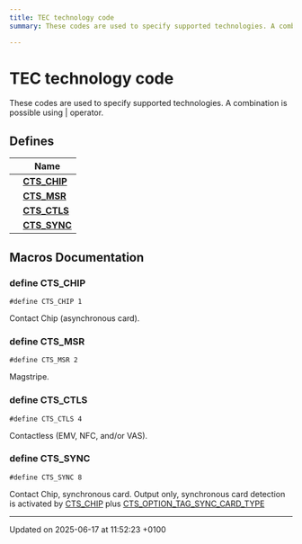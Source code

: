 ```yaml
---
title: TEC technology code
summary: These codes are used to specify supported technologies. A combination is possible using | operator. 

---
```


# TEC technology code

These codes are used to specify supported technologies. A combination is possible using | operator. 

## Defines

|                | Name           |
| -------------- | -------------- |
|  | **[CTS_CHIP](group___t_e_c___t_e_c_h_n_o_l_o_g_i_e_s.md#define-cts-chip)**  |
|  | **[CTS_MSR](group___t_e_c___t_e_c_h_n_o_l_o_g_i_e_s.md#define-cts-msr)**  |
|  | **[CTS_CTLS](group___t_e_c___t_e_c_h_n_o_l_o_g_i_e_s.md#define-cts-ctls)**  |
|  | **[CTS_SYNC](group___t_e_c___t_e_c_h_n_o_l_o_g_i_e_s.md#define-cts-sync)**  |




## Macros Documentation

### define CTS_CHIP

```
#define CTS_CHIP 1
```


Contact Chip (asynchronous card). 


### define CTS_MSR

```
#define CTS_MSR 2
```


Magstripe. 


### define CTS_CTLS

```
#define CTS_CTLS 4
```


Contactless (EMV, NFC, and/or VAS). 


### define CTS_SYNC

```
#define CTS_SYNC 8
```


Contact Chip, synchronous card. Output only, synchronous card detection is activated by [CTS_CHIP](group___t_e_c___t_e_c_h_n_o_l_o_g_i_e_s.md#define-cts-chip) plus [CTS_OPTION_TAG_SYNC_CARD_TYPE](group___t_e_c___o_p_t_i_o_n___t_a_g_s.md#define-cts-option-tag-sync-card-type)




-------------------------------

Updated on 2025-06-17 at 11:52:23 +0100